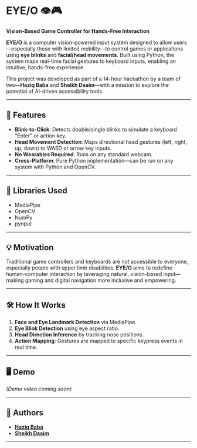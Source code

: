 # EYE/O 👁🎮  
**Vision-Based Game Controller for Hands-Free Interaction**

**EYE/O** is a computer vision-powered input system designed to allow users—especially those with limited mobility—to control games or applications using **eye blinks** and **facial/head movements**. Built using Python, the system maps real-time facial gestures to keyboard inputs, enabling an intuitive, hands-free experience.

This project was developed as part of a 14-hour hackathon by a team of two—**Haziq Baba** and **Sheikh Daaim**—with a mission to explore the potential of AI-driven accessibility tools.

---

## 🚀 Features

- **Blink-to-Click**: Detects double/single blinks to simulate a keyboard "Enter" or action key.
- **Head Movement Detection**: Maps directional head gestures (left, right, up, down) to WASD or arrow key inputs.
- **No Wearables Required**: Runs on any standard webcam.
- **Cross-Platform**: Pure Python implementation—can be run on any system with Python and OpenCV.


---

## 🔧 Libraries Used

- MediaPipe
- OpenCV
- NumPy
- pynput

---

## 💡 Motivation

Traditional game controllers and keyboards are not accessible to everyone, especially people with upper limb disablities. **EYE/O** aims to redefine human-computer interaction by leveraging natural, vision-based input—making gaming and digital navigation more inclusive and empowering.

---

## 🛠 How It Works

1. **Face and Eye Landmark Detection** via MediaPipe.
2. **Eye Blink Detection** using eye aspect ratio.
3. **Head Direction Inference** by tracking nose positions.
4. **Action Mapping**: Gestures are mapped to specific keypress events in real time.

---

## 🖥 Demo

<!-- Insert a GIF or link to a demo video here -->
*(Demo video coming soon)*


---

## 👥 Authors

- [**Haziq Baba**](https://github.com/HaziqBaba7)
- [**Sheikh Daaim**](https://github.com/picine143)

---
